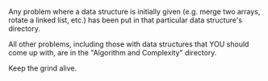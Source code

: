 Any problem where a data structure is initially given (e.g. merge two arrays, rotate a linked list, etc.) has been put in that particular data structure's directory.

All other problems, including those with data structures that YOU should come up with, are in the "Algorithm and Complexity" directory.

Keep the grind alive.
